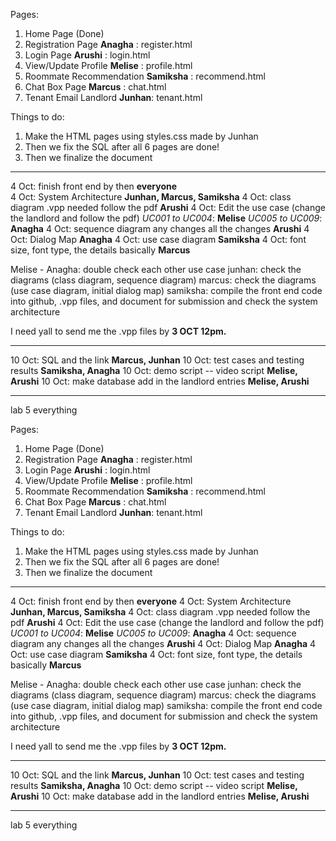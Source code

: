 Pages:
1. Home Page (Done)
2. Registration Page **Anagha** : register.html
3. Login Page **Arushi** : login.html
4. View/Update Profile **Melise** : profile.html
5. Roommate Recommendation **Samiksha** : recommend.html
6. Chat Box Page **Marcus** : chat.html
7. Tenant Email Landlord **Junhan**: tenant.html


Things to do:
1. Make the HTML pages using styles.css made by Junhan 
2. Then we fix the SQL after all 6 pages are done!
3. Then we finalize the document


--------
4 Oct: finish front end by then **everyone**</br>
4 Oct: System Architecture **Junhan, Marcus, Samiksha** 
4 Oct: class diagram .vpp needed follow the pdf **Arushi**
4 Oct: Edit the use case (change the landlord and follow the pdf)
 *UC001 to UC004*: **Melise**
 *UC005 to UC009*: **Anagha**
4 Oct: sequence diagram any changes all the changes  **Arushi**
4 Oct: Dialog Map **Anagha**
4 Oct: use case diagram **Samiksha**
4 Oct: font size, font type, the details basically **Marcus**

Melise - Anagha: double check each other use case
junhan: check the diagrams (class diagram, sequence diagram)
marcus: check the diagrams (use case diagram, initial dialog map)
samiksha: compile the front end code into github, .vpp files, and document for submission and check the system architecture 

I need yall to send me the .vpp files by **3 OCT 12pm.** 


------------

10 Oct: SQL and the link **Marcus, Junhan**
10 Oct: test cases and testing results **Samiksha, Anagha**
10 Oct: demo script -- video script **Melise, Arushi**
10 Oct: make database add in the landlord entries **Melise, Arushi**

---------

lab 5 everything 


Pages:
1. Home Page (Done)
2. Registration Page **Anagha** : register.html
3. Login Page **Arushi** : login.html
4. View/Update Profile **Melise** : profile.html
5. Roommate Recommendation **Samiksha** : recommend.html
6. Chat Box Page **Marcus** : chat.html
7. Tenant Email Landlord **Junhan**: tenant.html


Things to do:
1. Make the HTML pages using styles.css made by Junhan 
2. Then we fix the SQL after all 6 pages are done!
3. Then we finalize the document


--------
4 Oct: finish front end by then **everyone**
4 Oct: System Architecture **Junhan, Marcus, Samiksha** 
4 Oct: class diagram .vpp needed follow the pdf **Arushi**
4 Oct: Edit the use case (change the landlord and follow the pdf)
 *UC001 to UC004*: **Melise**
 *UC005 to UC009*: **Anagha**
4 Oct: sequence diagram any changes all the changes  **Arushi**
4 Oct: Dialog Map **Anagha**
4 Oct: use case diagram **Samiksha**
4 Oct: font size, font type, the details basically **Marcus**

Melise - Anagha: double check each other use case
junhan: check the diagrams (class diagram, sequence diagram)
marcus: check the diagrams (use case diagram, initial dialog map)
samiksha: compile the front end code into github, .vpp files, and document for submission and check the system architecture 

I need yall to send me the .vpp files by **3 OCT 12pm.** 


------------

10 Oct: SQL and the link **Marcus, Junhan**
10 Oct: test cases and testing results **Samiksha, Anagha**
10 Oct: demo script -- video script **Melise, Arushi**
10 Oct: make database add in the landlord entries **Melise, Arushi**

---------

lab 5 everything 



